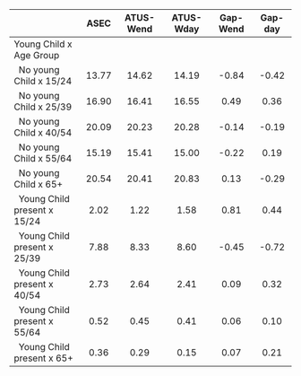 
|                      |         ASEC |    ATUS-Wend |    ATUS-Wday |     Gap-Wend |      Gap-day |
| -------------------- | :----------: | :----------: | :----------: | :----------: | :----------: |
| Young Child x Age Group |              |              |              |              |              |
| &nbsp;&nbsp;No young Child x 15/24 |        13.77 |        14.62 |        14.19 |        -0.84 |        -0.42 |
| &nbsp;&nbsp;No young Child x 25/39 |        16.90 |        16.41 |        16.55 |         0.49 |         0.36 |
| &nbsp;&nbsp;No young Child x 40/54 |        20.09 |        20.23 |        20.28 |        -0.14 |        -0.19 |
| &nbsp;&nbsp;No young Child x 55/64 |        15.19 |        15.41 |        15.00 |        -0.22 |         0.19 |
| &nbsp;&nbsp;No young Child x 65+ |        20.54 |        20.41 |        20.83 |         0.13 |        -0.29 |
| &nbsp;&nbsp;Young Child present x 15/24 |         2.02 |         1.22 |         1.58 |         0.81 |         0.44 |
| &nbsp;&nbsp;Young Child present x 25/39 |         7.88 |         8.33 |         8.60 |        -0.45 |        -0.72 |
| &nbsp;&nbsp;Young Child present x 40/54 |         2.73 |         2.64 |         2.41 |         0.09 |         0.32 |
| &nbsp;&nbsp;Young Child present x 55/64 |         0.52 |         0.45 |         0.41 |         0.06 |         0.10 |
| &nbsp;&nbsp;Young Child present x 65+ |         0.36 |         0.29 |         0.15 |         0.07 |         0.21 |

